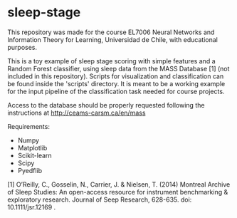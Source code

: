 # sleep-stage

This repository was made for the course EL7006 Neural Networks and Information Theory for Learning, Universidad de Chile, with educational purposes.

This is a toy example of sleep stage scoring with simple features and a Random Forest classifier, using sleep data from the MASS Database [1] (not included in this repository). Scripts for visualization and classification can be found inside the 'scripts' directory.  It is meant to be a working example for the input pipeline of the classification task needed for course projects.

Access to the database should be properly requested following the instructions at http://ceams-carsm.ca/en/mass

Requirements:
- Numpy
- Matplotlib
- Scikit-learn
- Scipy
- Pyedflib


[1] O’Reilly, C., Gosselin, N., Carrier, J. & Nielsen, T. (2014) Montreal Archive of Sleep Studies: An open-access resource for instrument benchmarking & exploratory research. Journal of Seep Research, 628-635. doi: 10.1111/jsr.12169 .
